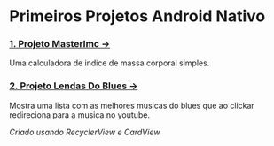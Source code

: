 
# Primeiros Projetos Android Nativo #


### [1. Projeto MasterImc ->](https://github.com/richardsonrr/primeirosProjetosAndroid/tree/master/MasterImc)

Uma calculadora de indice de massa corporal simples.

### [2. Projeto Lendas Do Blues ->](https://github.com/richardsonrr/primeirosProjetosAndroid/tree/master/LendasDoBlues)
 Mostra uma lista com as melhores musicas do blues que ao clickar redireciona para a musica no youtube. 
 
*Criado usando RecyclerView e CardView*
